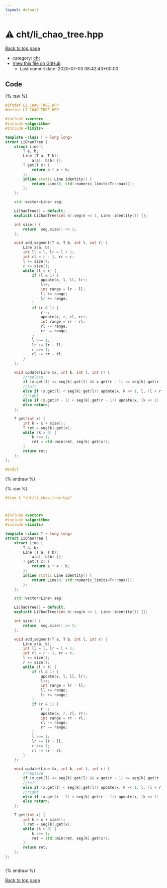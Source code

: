 ```yaml
---
layout: default
---
```


<!-- mathjax config similar to math.stackexchange -->
<script type="text/javascript" async
  src="https://cdnjs.cloudflare.com/ajax/libs/mathjax/2.7.5/MathJax.js?config=TeX-MML-AM_CHTML">
</script>
<script type="text/x-mathjax-config">
  MathJax.Hub.Config({
    TeX: { equationNumbers: { autoNumber: "AMS" }},
    tex2jax: {
      inlineMath: [ ['$','$'] ],
      processEscapes: true
    },
    "HTML-CSS": { matchFontHeight: false },
    displayAlign: "left",
    displayIndent: "2em"
  });
</script>

<script type="text/javascript" src="https://cdnjs.cloudflare.com/ajax/libs/jquery/3.4.1/jquery.min.js"></script>
<script src="https://cdn.jsdelivr.net/npm/jquery-balloon-js@1.1.2/jquery.balloon.min.js" integrity="sha256-ZEYs9VrgAeNuPvs15E39OsyOJaIkXEEt10fzxJ20+2I=" crossorigin="anonymous"></script>
<script type="text/javascript" src="../../assets/js/copy-button.js"></script>
<link rel="stylesheet" href="../../assets/css/copy-button.css" />


# :warning: cht/li_chao_tree.hpp

<a href="../../index.html">Back to top page</a>

* category: <a href="../../index.html#7d1cf34ccafd0e26b00bb21cd8cce647">cht</a>
* <a href="{{ site.github.repository_url }}/blob/master/cht/li_chao_tree.hpp">View this file on GitHub</a>
    - Last commit date: 2020-07-03 08:42:43+00:00




## Code

<a id="unbundled"></a>
{% raw %}
```cpp
#ifndef LI_CHAO_TREE_HPP
#define LI_CHAO_TREE_HPP

#include <vector>
#include <algorithm>
#include <limits>

template <class T = long long>
struct LiChaoTree {
    struct Line {
        T a, b;
        Line (T a, T b):
            a(a), b(b) {};
        T get(T x) {
            return a * x + b;
        };
        inline static Line identity() {
            return Line(0, std::numeric_limits<T>::max());
        };
    };

    std::vector<Line> seg;

    LiChaoTree() = default;
    explicit LiChaoTree(int n):seg(n << 1, Line::identity()) {};

    int size() {
        return  seg.size() >> 1;
    };

    void add_segment(T a, T b, int l, int r) {
        Line x(a, b);
        int ll = l, lr = l + 1;
        int rl = r - 1, rr = r;
        l += size();
        r += size();
        while (l < r) {
            if (l & 1) {
                update(x, l, ll, lr);
                l++;
                int range = lr - ll;
                ll += range;
                lr += range;
            }
            if (r & 1) {
                r--;
                update(x, r, rl, rr);
                int range = rr - rl;
                rl -= range;
                rr -= range;
            }
            l >>= 1;
            lr += lr - ll;
            r >>= 1;
            rl -= rr - rl;
        }
    };

    void update(Line &x, int k, int l, int r) {
        //replace
        if (x.get(l) <= seg[k].get(l) && x.get(r - 1) <= seg[k].get(r - 1)) seg[k] = x;
        //left
        else if (x.get(l) < seg[k].get(l)) update(x, k << 1, l, (l + r) >> 1);
        //right
        else if (x.get(r - 1) < seg[k].get(r - 1)) update(x, (k << 1) | 1, (l + r) >> 1, r);
        else return;
    };

    T get(int x) {
        int k = x + size();
        T ret = seg[k].get(x);
        while (k > 0) {
            k >>= 1;
            ret = std::min(ret, seg[k].get(x));
        }
        return ret;
    };
};

#endif

```
{% endraw %}

<a id="bundled"></a>
{% raw %}
```cpp
#line 1 "cht/li_chao_tree.hpp"



#include <vector>
#include <algorithm>
#include <limits>

template <class T = long long>
struct LiChaoTree {
    struct Line {
        T a, b;
        Line (T a, T b):
            a(a), b(b) {};
        T get(T x) {
            return a * x + b;
        };
        inline static Line identity() {
            return Line(0, std::numeric_limits<T>::max());
        };
    };

    std::vector<Line> seg;

    LiChaoTree() = default;
    explicit LiChaoTree(int n):seg(n << 1, Line::identity()) {};

    int size() {
        return  seg.size() >> 1;
    };

    void add_segment(T a, T b, int l, int r) {
        Line x(a, b);
        int ll = l, lr = l + 1;
        int rl = r - 1, rr = r;
        l += size();
        r += size();
        while (l < r) {
            if (l & 1) {
                update(x, l, ll, lr);
                l++;
                int range = lr - ll;
                ll += range;
                lr += range;
            }
            if (r & 1) {
                r--;
                update(x, r, rl, rr);
                int range = rr - rl;
                rl -= range;
                rr -= range;
            }
            l >>= 1;
            lr += lr - ll;
            r >>= 1;
            rl -= rr - rl;
        }
    };

    void update(Line &x, int k, int l, int r) {
        //replace
        if (x.get(l) <= seg[k].get(l) && x.get(r - 1) <= seg[k].get(r - 1)) seg[k] = x;
        //left
        else if (x.get(l) < seg[k].get(l)) update(x, k << 1, l, (l + r) >> 1);
        //right
        else if (x.get(r - 1) < seg[k].get(r - 1)) update(x, (k << 1) | 1, (l + r) >> 1, r);
        else return;
    };

    T get(int x) {
        int k = x + size();
        T ret = seg[k].get(x);
        while (k > 0) {
            k >>= 1;
            ret = std::min(ret, seg[k].get(x));
        }
        return ret;
    };
};



```
{% endraw %}

<a href="../../index.html">Back to top page</a>

